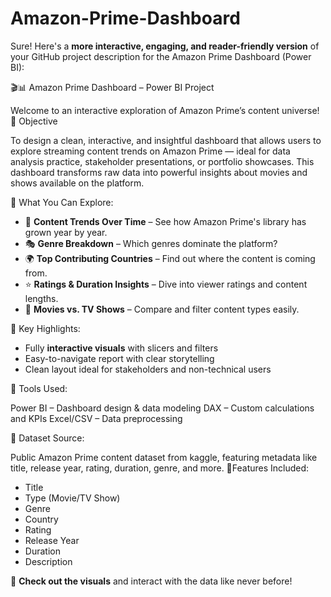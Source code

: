 # Amazon-Prime-Dashboard
Sure! Here's a **more interactive, engaging, and reader-friendly version** of your GitHub project description for the Amazon Prime Dashboard (Power BI):


 🎬📊 Amazon Prime Dashboard – Power BI Project

Welcome to an interactive exploration of Amazon Prime’s content universe!
🎯 Objective

To design a clean, interactive, and insightful dashboard that allows users to explore streaming content trends on Amazon Prime — ideal for data analysis practice, stakeholder presentations, or portfolio showcases.
This dashboard transforms raw data into powerful insights about movies and shows available on the platform.

🔎 What You Can Explore:

* 📅 **Content Trends Over Time** – See how Amazon Prime's library has grown year by year.
* 🎭 **Genre Breakdown** – Which genres dominate the platform?
* 🌍 **Top Contributing Countries** – Find out where the content is coming from.
* ⭐ **Ratings & Duration Insights** – Dive into viewer ratings and content lengths.
* 🎥 **Movies vs. TV Shows** – Compare and filter content types easily.

📌 Key Highlights:

* Fully **interactive visuals** with slicers and filters
* Easy-to-navigate report with clear storytelling
* Clean layout ideal for stakeholders and non-technical users

 🧰 Tools Used:

Power BI – Dashboard design & data modeling
DAX – Custom calculations and KPIs
Excel/CSV – Data preprocessing

 📁 Dataset Source:

Public Amazon Prime content dataset from kaggle, featuring metadata like title, release year, rating, duration, genre, and more.
📌Features Included:
  - Title
  - Type (Movie/TV Show)
  - Genre
  - Country
  - Rating
  - Release Year
  - Duration
  - Description

👀 **Check out the visuals** and interact with the data like never before!

